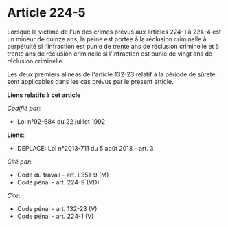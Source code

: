 # Article 224-5

Lorsque la victime de l'un des crimes prévus aux articles 224-1 à 224-4 est un mineur de quinze ans, la peine est portée à la
réclusion criminelle à perpétuité si l'infraction est punie de trente ans de réclusion criminelle et à trente ans de
réclusion criminelle si l'infraction est punie de vingt ans de réclusion criminelle. 

Les deux premiers alinéas de l'article 132-23 relatif à la période de sûreté sont applicables dans les cas prévus par le
présent article.

**Liens relatifs à cet article**

_Codifié par_:

  - Loi n°92-684 du 22 juillet 1992

**Liens**:

  - DEPLACE: Loi n°2013-711 du 5 août 2013 - art. 3

_Cité par_:

  - Code du travail - art. L351-9 (M)
  - Code pénal - art. 224-9 (VD)

_Cite_:

  - Code pénal - art. 132-23 (V)
  - Code pénal - art. 224-1 (V)

